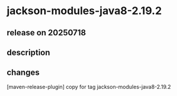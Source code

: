 # jackson-modules-java8-2.19.2

## release on 20250718
## description
## changes
[maven-release-plugin] copy for tag jackson-modules-java8-2.19.2

